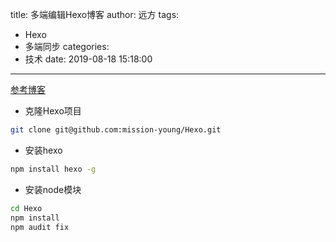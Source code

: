 title: 多端编辑Hexo博客
author: 远方
tags:
  - Hexo
  - 多端同步
categories:
  - 技术
date: 2019-08-18 15:18:00
---
[参考博客](https://www.jianshu.com/p/a0824fe2e066)

- 克隆Hexo项目
```bash
git clone git@github.com:mission-young/Hexo.git
```
- 安装hexo
```bash
npm install hexo -g
```
- 安装node模块
```bash
cd Hexo
npm install
npm audit fix
```